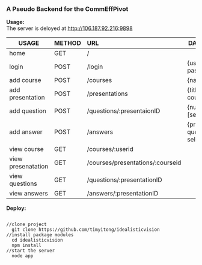 <h3> A Pseudo Backend for the CommEffPivot </h3>

<strong> Usage: </strong> <br>
The server is deloyed at <a ref="http://106.187.92.216:9898">http://106.187.92.216:9898</a> <br>

| USAGE         | METHOD | URL           | DATA FORMAT  |
| ------------- |:------|:-------------| ------------|
| home          | GET    | /             |               |
| login         | POST    | /login            | {username, password}           |
| add course    | POST    | /courses             | {name}              |
| add presentation| POST    | /presentations             | {title, content, courseid}             |
| add question  | POST   | /questions/:presentaionID    | {number, title, [selections]}|
| add answer    | POST   | /answers      | {presentationID, questionID, selectedNum}
| view course   | GET    | /courses/:userid             |              |
| view presenatation| GET    | /courses/presentations/:courseid             |              |
| view questions | GET   | /questions/:presentationID | |
| view answers  |  GET   | /answers/:presentationID  |  |

<strong> Deploy: </strong> <br>
<pre>
<code>
//clone project
  git clone https://github.com/timyitong/idealisticvision
//install package modules
  cd idealisticvision
  npm install
//start the server
  node app
</code>
</pre>

